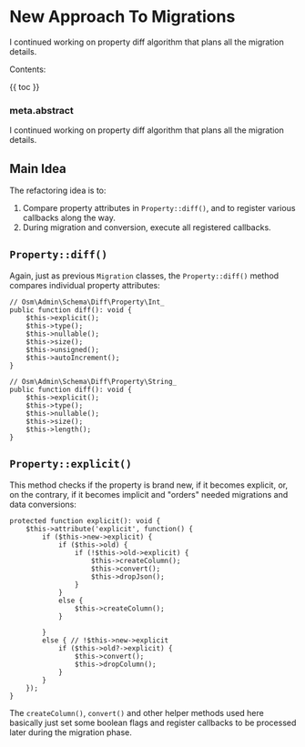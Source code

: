 # New Approach To Migrations

I continued working on property diff algorithm that plans all the migration details.

Contents:

{{ toc }}

### meta.abstract

I continued working on property diff algorithm that plans all the migration details.

## Main Idea

The refactoring idea is to:

1. Compare property attributes in `Property::diff()`, and to register various callbacks along the way. 
2. During migration and  conversion, execute all registered callbacks.

## `Property::diff()`

Again, just as previous `Migration` classes, the `Property::diff()` method compares individual property attributes: 

    // Osm\Admin\Schema\Diff\Property\Int_
    public function diff(): void {
        $this->explicit();
        $this->type();
        $this->nullable();
        $this->size();
        $this->unsigned();
        $this->autoIncrement();
    }

    // Osm\Admin\Schema\Diff\Property\String_
    public function diff(): void {
        $this->explicit();
        $this->type();
        $this->nullable();
        $this->size();
        $this->length();
    }

## `Property::explicit()`

This method checks if the property is brand new, if it becomes explicit, or, on the contrary, if it becomes implicit and "orders" needed migrations and data conversions: 

    protected function explicit(): void {
        $this->attribute('explicit', function() {
            if ($this->new->explicit) {
                if ($this->old) {
                    if (!$this->old->explicit) {
                        $this->createColumn();
                        $this->convert();
                        $this->dropJson();
                    }
                }
                else {
                    $this->createColumn();
                }
                
            }
            else { // !$this->new->explicit
                if ($this->old?->explicit) {
                    $this->convert();
                    $this->dropColumn();
                }
            }
        });
    }

The `createColumn()`, `convert()` and other helper methods used here basically just set some boolean flags  and register callbacks to be processed later during the migration phase. 


